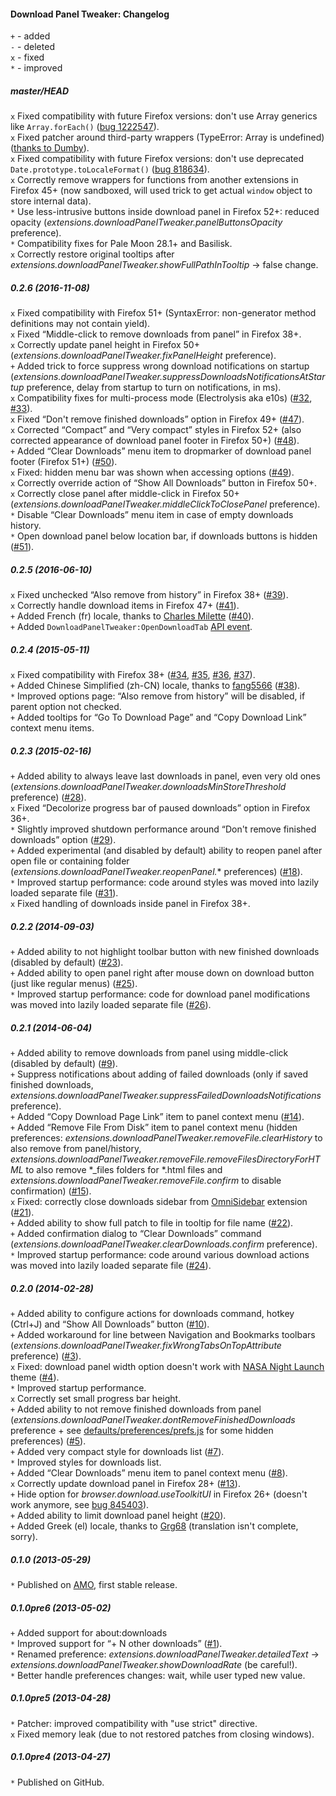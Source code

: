 ﻿#### Download Panel Tweaker: Changelog

`+` - added<br>
`-` - deleted<br>
`x` - fixed<br>
`*` - improved<br>

##### master/HEAD
`x` Fixed compatibility with future Firefox versions: don't use Array generics like `Array.forEach()` (<a href="https://bugzilla.mozilla.org/show_bug.cgi?id=1222547">bug 1222547</a>).<br>
`x` Fixed patcher around third-party wrappers (TypeError: Array is undefined) (<a href="https://forum.mozilla-russia.org/viewtopic.php?pid=728469#p728469">thanks to Dumby</a>).<br>
`x` Fixed compatibility with future Firefox versions: don't use deprecated `Date.prototype.toLocaleFormat()` (<a href="https://bugzilla.mozilla.org/show_bug.cgi?id=818634">bug 818634</a>).<br>
`x` Correctly remove wrappers for functions from another extensions in Firefox 45+ (now sandboxed, will used trick to get actual `window` object to store internal data).<br>
`*` Use less-intrusive buttons inside download panel in Firefox 52+: reduced opacity (<em>extensions.downloadPanelTweaker.panelButtonsOpacity</em> preference).<br>
`*` Compatibility fixes for Pale Moon 28.1+ and Basilisk.<br>
`x` Correctly restore original tooltips after <em>extensions.downloadPanelTweaker.showFullPathInTooltip</em> -> false change.<br>

##### 0.2.6 (2016-11-08)
`x` Fixed compatibility with Firefox 51+ (SyntaxError: non-generator method definitions may not contain yield).<br>
`x` Fixed “Middle-click to remove downloads from panel” in Firefox 38+.<br>
`x` Correctly update panel height in Firefox 50+ (<em>extensions.downloadPanelTweaker.fixPanelHeight</em> preference).<br>
`+` Added trick to force suppress wrong download notifications on startup (<em>extensions.downloadPanelTweaker.suppressDownloadsNotificationsAtStartup</em> preference, delay from startup to turn on notifications, in ms).<br>
`x` Compatibility fixes for multi-process mode (Electrolysis aka e10s) (<a href="https://github.com/Infocatcher/Download_Panel_Tweaker/issues/32">#32</a>, <a href="https://github.com/Infocatcher/Download_Panel_Tweaker/issues/33">#33</a>).<br>
`x` Fixed “Don't remove finished downloads” option in Firefox 49+ (<a href="https://github.com/Infocatcher/Download_Panel_Tweaker/issues/47">#47</a>).<br>
`x` Corrected “Compact” and “Very compact” styles in Firefox 52+ (also corrected appearance of download panel footer in Firefox 50+) (<a href="https://github.com/Infocatcher/Download_Panel_Tweaker/issues/48">#48</a>).<br>
`+` Added “Clear Downloads” menu item to dropmarker of download panel footer (Firefox 51+) (<a href="https://github.com/Infocatcher/Download_Panel_Tweaker/issues/50">#50</a>).<br>
`x` Fixed: hidden menu bar was shown when accessing options (<a href="https://github.com/Infocatcher/Download_Panel_Tweaker/issues/49">#49</a>).<br>
`x` Correctly override action of “Show All Downloads” button in Firefox 50+.<br>
`x` Correctly close panel after middle-click in Firefox 50+ (<em>extensions.downloadPanelTweaker.middleClickToClosePanel</em> preference).<br>
`*` Disable “Clear Downloads” menu item in case of empty downloads history.<br>
`*` Open download panel below location bar, if downloads buttons is hidden (<a href="https://github.com/Infocatcher/Download_Panel_Tweaker/issues/51">#51</a>).<br>

##### 0.2.5 (2016-06-10)
`x` Fixed unchecked “Also remove from history” in Firefox 38+ (<a href="https://github.com/Infocatcher/Download_Panel_Tweaker/issues/39">#39</a>).<br>
`x` Correctly handle download items in Firefox 47+ (<a href="https://github.com/Infocatcher/Download_Panel_Tweaker/issues/41">#41</a>).<br>
`+` Added French (fr) locale, thanks to <a href="https://github.com/charlesmilette">Charles Milette</a> (<a href="https://github.com/Infocatcher/Download_Panel_Tweaker/pull/40">#40</a>).<br>
`+` Added `DownloadPanelTweaker:OpenDownloadTab` <a href="https://github.com/Infocatcher/Download_Panel_Tweaker#api">API event</a>.<br>

##### 0.2.4 (2015-05-11)
`x` Fixed compatibility with Firefox 38+ (<a href="https://github.com/Infocatcher/Download_Panel_Tweaker/issues/34">#34</a>, <a href="https://github.com/Infocatcher/Download_Panel_Tweaker/issues/35">#35</a>, <a href="https://github.com/Infocatcher/Download_Panel_Tweaker/issues/36">#36</a>, <a href="https://github.com/Infocatcher/Download_Panel_Tweaker/issues/37">#37</a>).<br>
`+` Added Chinese Simplified (zh-CN) locale, thanks to <a href="https://github.com/fang5566">fang5566</a> (<a href="https://github.com/Infocatcher/Download_Panel_Tweaker/pull/38">#38</a>).<br>
`*` Improved options page: “Also remove from history” will be disabled, if parent option not checked.<br>
`+` Added tooltips for “Go To Download Page” and “Copy Download Link” context menu items.<br>

##### 0.2.3 (2015-02-16)
`+` Added ability to always leave last downloads in panel, even very old ones (<em>extensions.downloadPanelTweaker.downloadsMinStoreThreshold</em> preference) (<a href="https://github.com/Infocatcher/Download_Panel_Tweaker/issues/28">#28</a>).<br>
`x` Fixed “Decolorize progress bar of paused downloads” option in Firefox 36+.<br>
`*` Slightly improved shutdown performance around “Don't remove finished downloads” option (<a href="https://github.com/Infocatcher/Download_Panel_Tweaker/issues/29">#29</a>).<br>
`+` Added experimental (and disabled by default) ability to reopen panel after open file or containing folder (<em>extensions.downloadPanelTweaker.reopenPanel.</em>\* preferences) (<a href="https://github.com/Infocatcher/Download_Panel_Tweaker/issues/18">#18</a>).<br>
`*` Improved startup performance: code around styles was moved into lazily loaded separate file (<a href="https://github.com/Infocatcher/Download_Panel_Tweaker/issues/31">#31</a>).<br>
`x` Fixed handling of downloads inside panel in Firefox 38+.<br>

##### 0.2.2 (2014-09-03)
`+` Added ability to not highlight toolbar button with new finished downloads (disabled by default) (<a href="https://github.com/Infocatcher/Download_Panel_Tweaker/issues/23">#23</a>).<br>
`+` Added ability to open panel right after mouse down on download button (just like regular menus) (<a href="https://github.com/Infocatcher/Download_Panel_Tweaker/issues/25">#25</a>).<br>
`*` Improved startup performance: code for download panel modifications was moved into lazily loaded separate file (<a href="https://github.com/Infocatcher/Download_Panel_Tweaker/issues/26">#26</a>).<br>

##### 0.2.1 (2014-06-04)
`+` Added ability to remove downloads from panel using middle-click (disabled by default) (<a href="https://github.com/Infocatcher/Download_Panel_Tweaker/issues/9">#9</a>).<br>
`+` Suppress notifications about adding of failed downloads (only if saved finished downloads, <em>extensions.downloadPanelTweaker.suppressFailedDownloadsNotifications</em> preference).<br>
`+` Added “Copy Download Page Link” item to panel context menu (<a href="https://github.com/Infocatcher/Download_Panel_Tweaker/issues/14">#14</a>).<br>
`+` Added “Remove File From Disk” item to panel context menu (hidden preferences: <em>extensions.downloadPanelTweaker.removeFile.clearHistory</em> to also remove from panel/history, <em>extensions.downloadPanelTweaker.removeFile.removeFilesDirectoryForHTML</em> to also remove \*\_files folders for \*.html files and <em>extensions.downloadPanelTweaker.removeFile.confirm</em> to disable confirmation) (<a href="https://github.com/Infocatcher/Download_Panel_Tweaker/issues/15">#15</a>).<br>
`x` Fixed: correctly close downloads sidebar from <a href="https://addons.mozilla.org/addon/omnisidebar/">OmniSidebar</a> extension (<a href="https://github.com/Infocatcher/Download_Panel_Tweaker/issues/21">#21</a>).<br>
`+` Added ability to show full patch to file in tooltip for file name (<a href="https://github.com/Infocatcher/Download_Panel_Tweaker/issues/22">#22</a>).<br>
`+` Added confirmation dialog to “Clear Downloads” command (<em>extensions.downloadPanelTweaker.clearDownloads.confirm</em> preference).<br>
`*` Improved startup performance: code around various download actions was moved into lazily loaded separate file (<a href="https://github.com/Infocatcher/Download_Panel_Tweaker/issues/24">#24</a>).<br>

##### 0.2.0 (2014-02-28)
`+` Added ability to configure actions for downloads command, hotkey (Ctrl+J) and “Show All Downloads” button (<a href="https://github.com/Infocatcher/Download_Panel_Tweaker/issues/10">#10</a>).<br>
`+` Added workaround for line between Navigation and Bookmarks toolbars (<em>extensions.downloadPanelTweaker.fixWrongTabsOnTopAttribute</em> preference) (<a href="https://github.com/Infocatcher/Download_Panel_Tweaker/issues/3">#3</a>).<br>
`x` Fixed: download panel width option doesn't work with <a href="https://addons.mozilla.org/firefox/addon/nasa-night-launch/">NASA Night Launch</a> theme (<a href="https://github.com/Infocatcher/Download_Panel_Tweaker/issues/4">#4</a>).<br>
`*` Improved startup performance.<br>
`x` Correctly set small progress bar height.<br>
`+` Added ability to not remove finished downloads from panel (<em>extensions.downloadPanelTweaker.dontRemoveFinishedDownloads</em> preference + see <a href="https://github.com/Infocatcher/Download_Panel_Tweaker/blob/master/defaults/preferences/prefs.js">defaults/preferences/prefs.js</a> for some hidden preferences) (<a href="https://github.com/Infocatcher/Download_Panel_Tweaker/issues/5">#5</a>).<br>
`+` Added very compact style for downloads list (<a href="https://github.com/Infocatcher/Download_Panel_Tweaker/issues/7">#7</a>).<br>
`*` Improved styles for downloads list.<br>
`+` Added “Clear Downloads” menu item to panel context menu (<a href="https://github.com/Infocatcher/Download_Panel_Tweaker/issues/8">#8</a>).<br>
`x` Correctly update download panel in Firefox 28+ (<a href="https://github.com/Infocatcher/Download_Panel_Tweaker/issues/13">#13</a>).<br>
`+` Hide option for <em>browser.download.useToolkitUI</em> in Firefox 26+ (doesn't work anymore, see <a href="https://bugzilla.mozilla.org/show_bug.cgi?id=845403">bug 845403</a>).<br>
`+` Added ability to limit download panel height (<a href="https://github.com/Infocatcher/Download_Panel_Tweaker/issues/20">#20</a>).<br>
`+` Added Greek (el) locale, thanks to <a href="http://forums.mozillazine.org/memberlist.php?mode=viewprofile&u=1595963">Grg68</a> (translation isn't complete, sorry).<br>

##### 0.1.0 (2013-05-29)
`*` Published on <a href="https://addons.mozilla.org/">AMO</a>, first stable release.<br>

##### 0.1.0pre6 (2013-05-02)
`+` Added support for about:downloads<br>
`*` Improved support for “+ N other downloads” (<a href="https://github.com/Infocatcher/Download_Panel_Tweaker/issues/1">#1</a>).<br>
`*` Renamed preference: <em>extensions.downloadPanelTweaker.detailedText</em> -> <em>extensions.downloadPanelTweaker.showDownloadRate</em> (be careful!).<br>
`*` Better handle preferences changes: wait, while user typed new value.<br>

##### 0.1.0pre5 (2013-04-28)
`*` Patcher: improved compatibility with "use strict" directive.<br>
`x` Fixed memory leak (due to not restored patches from closing windows).<br>

##### 0.1.0pre4 (2013-04-27)
`*` Published on GitHub.<br>